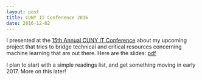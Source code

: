 ```yaml
---
layout: post
title: CUNY IT Conference 2016
date: 2016-12-02 
---
```


I presented at the [15th Annual CUNY IT Conference](http://www.centerdigitaled.com/events/CUNY-IT-Conference.html) about my upcoming project that tries to bridge technical and critical resources concerning machine learning that are out there. Here are the slides: [pdf]({{site.baseurl}}/assets/cunyitconference16_koh.pdf)

I plan to start with a simple readings list, and get something moving in early 2017. More on this later!